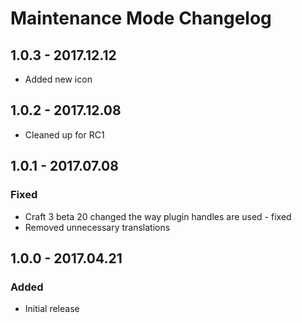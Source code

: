 # Maintenance Mode Changelog
## 1.0.3 - 2017.12.12
- Added new icon

## 1.0.2 - 2017.12.08
- Cleaned up for RC1

## 1.0.1 - 2017.07.08
### Fixed
- Craft 3 beta 20 changed the way plugin handles are used - fixed
- Removed unnecessary translations

## 1.0.0 - 2017.04.21
### Added
- Initial release
